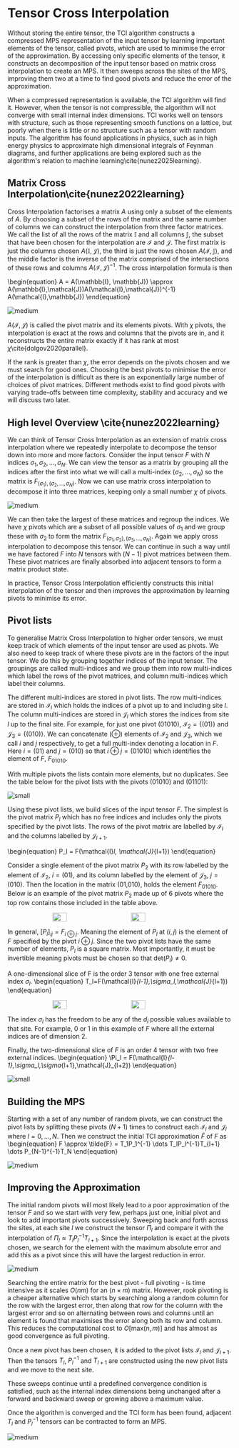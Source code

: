 # Tensor Cross Interpolation


Without storing the entire tensor, the TCI algorithm constructs a compressed MPS representation of the input tensor by learning important elements of the tensor, called pivots, which are used to minimise the error of the approximation. By accessing only specific elements of the tensor, it constructs an decomposition of the input tensor based on matrix cross interpolation to create an MPS. It then sweeps across the sites of the MPS, improving them two at a time to find good pivots and reduce the error of the approximation. 

When a compressed representation is available, the TCI algorithm will find it. However, when the tensor is not compressible, the algorithm will not converge with small internal index dimensions. TCI works well on tensors with structure, such as those representing smooth functions on a lattice, but poorly when there is little or no structure such as a tensor with random inputs. The algorithm has found applications in physics, such as in high energy physics to approximate high dimensional integrals of Feynman diagrams, and further applications are being explored such as the algorithm's relation to machine learning\cite{nunez2025learning}.

## Matrix Cross Interpolation\cite{nunez2022learning}

Cross Interpolation factorises a matrix $A$ using only a subset of the elements of $A$. By choosing a subset of the rows of the matrix and the same number of columns we can construct the interpolation from three factor matrices. We call the list of all the rows of the matrix $\mathbb{I}$ and all columns $\mathbb{J}$, the subset that have been chosen for the interpolation are $\mathcal{I}$ and $\mathcal{J}$. The first matrix is just the columns chosen $A(\mathbb{I}, \mathcal{J})$, the third is just the rows chosen $A(\mathcal{I}, \mathbb{J})$, and the middle factor is the inverse of the matrix comprised of the intersections of these rows and columns $A(\mathcal{I}, \mathcal{J})^{-1}$. The cross interpolation formula is then


\begin{equation}
    A = A(\mathbb{I}, \mathbb{J}) \approx A(\mathbb{I},\mathcal{J})A(\mathcal{I},\mathcal{J})^{-1} A(\mathcal{I},\mathbb{J})
\end{equation}


![medium](Matrix_Cross_Interpolation.png)


$A(\mathcal{I},\mathcal{J})$ is called the pivot matrix and its elements pivots. With $\chi$ pivots, the interpolation is exact at the rows and columns that the pivots are in, and it reconstructs the entire matrix exactly if it has rank at most $\chi$\cite{dolgov2020parallel}.

If the rank is greater than $\chi$, the error depends on the pivots chosen and we must search for good ones. Choosing the best pivots to minimise the error of the interpolation is difficult as there is an exponentially large number of choices of pivot matrices. Different methods exist to find good pivots with varying trade-offs between time complexity, stability and accuracy and we will discuss two later.

## High level Overview \cite{nunez2022learning}

We can think of Tensor Cross Interpolation as an extension of matrix cross interpolation where we repeatedly interpolate to decompose the tensor down into more and more factors. Consider the input tensor $F$ with $N$ indices $\sigma_1,\sigma_2,\dots ,\sigma_N$. We can view the tensor as a matrix by grouping all the indices after the first into what we will call a multi-index $(\sigma_2,\dots,\sigma_N)$ so the matrix is $F_{(\sigma_1),(\sigma_2,\dots ,\sigma_N)}$. Now we can use matrix cross interpolation to decompose it into three matrices, keeping only a small number $\chi$ of pivots.


![medium](TCI_Intuition.png)

We can then take the largest of these matrices and regroup the indices. We have $\chi$ pivots which are a subset of all possible values of $\sigma_1$ and we group these with $\sigma_2$ to form the matrix $F_{(\sigma_1,\sigma_2),(\sigma_3,\dots ,\sigma_N)}$. Again we apply cross interpolation to decompose this tensor. We can continue in such a way until we have factored $F$ into $N$ tensors with $(N-1)$ pivot matrices between them. These pivot matrices are finally absorbed into adjacent tensors to form a matrix product state.

In practice, Tensor Cross Interpolation efficiently constructs this initial interpolation of the tensor and then improves the approximation by learning pivots to minimise its error.

## Pivot lists

To generalise Matrix Cross Interpolation to higher order tensors, we must keep track of which elements of the input tensor are used as pivots. We also need to keep track of where these pivots are in the factors of the input tensor. We do this by grouping together indices of the input tensor. The groupings are called multi-indices and we group them into row multi-indices which label the rows of the pivot matrices, and column multi-indices which label their columns.

The different multi-indices are stored in pivot lists. The row multi-indices are stored in $\mathcal{I}_l$ which holds the indices of a pivot up to and including site $l$. The column multi-indices are stored in $\mathcal{J}_l$ which stores the indices from site $l$ up to the final site. For example, for just one pivot (01010), $\mathcal{I}_2=\{(01)\}$ and $\mathcal{J}_3=\{(010)\}$. We can concatenate ($\oplus$) elements of $\mathcal{I}_2$ and $\mathcal{J}_3$, which we call $i$ and $j$ respectively, to get a full multi-index denoting a location in $F$. Here $i=(01)$ and $j=(010)$ so that $i\oplus j =(01010)$ which identifies the element of $F$, $F_{01010}$.

With multiple pivots the lists contain more elements, but no duplicates. See the table below for the pivot lists with the pivots (01010) and (01101):

![small](Pivot_List_Table.png)

Using these pivot lists, we build slices of the input tensor $F$. The simplest is the pivot matrix $P_l$ which has no free indices and includes only the pivots specified by the pivot lists. The rows of the pivot matrix are labelled by $\mathcal{I}_l$ and the columns labelled by $\mathcal{J}_{l+1}$.

\begin{equation}
    P_l = F(\mathcal{I}_l, \mathcal{J}_{l+1})
\end{equation}

Consider a single element of the pivot matrix $P_2$ with its row labelled by the element of $\mathcal{I}_2$, $i=(01)$, and its column labelled by the element of $\mathcal{J}_{3}$, $j=(010)$. Then the location in the matrix (01,010), holds the element $F_{01010}$. Below is an example of the pivot matrix $P_2$ made up of 6 pivots where the top row contains those included in the table above. 

<div style="display: flex; justify-content: center; gap: 50px; align-items: center;">
  <img src="Pivot_Matrix.png" style="width: 25%; height: auto;">
  <img src="P2.png" style="width: 25%; height: auto;">
</div>

In general, $[P_l]_{ij} = F_{i\oplus j}$. Meaning the element of $P_l$ at $(i,j)$ is the element of $F$ specified by the pivot $i \oplus j$. Since the two pivot lists have the same number of elements, $P_l$ is a square matrix. Most importantly, it must be invertible meaning pivots must be chosen so that $\text{det}(P_l) \neq 0$.

A one-dimensional slice of F is the order 3 tensor with one free external index $\sigma_l$.
\begin{equation}
    T_l=F(\mathcal{I}_{l-1},\sigma_l,\mathcal{J}_{l+1})
\end{equation}

<div style="display: flex; justify-content: center; gap: 50px; align-items: center;">
  <img src="1D_Slice.png" style="width: 25%; height: auto;">
  <img src="T2.png" style="width: 25%; height: auto;">
</div>


The index $\sigma_l$ has the freedom to be any of the $d_l$ possible values available to that site. For example, 0 or 1 in this example of $F$ where all the external indices are of dimension 2.


Finally, the two-dimensional slice of $F$ is an order 4 tensor with two free external indices.
\begin{equation}
    \Pi_l = F(\mathcal{I}_{l-1},\sigma_l,\sigma_{l+1},\mathcal{J}_{l+2})
\end{equation}

![small](2D_Slice.png)

## Building the MPS

Starting with a set of any number of random pivots, we can construct the pivot lists by splitting these pivots $(N+1)$ times to construct each $\mathcal{I}_l$ and $\mathcal{J}_l$ where $l=0,...,N$. Then we construct the initial TCI approximation $\tilde{F}$ of $F$ as 
\begin{equation}
    F \approx \tilde{F} = T_1P_1^{-1} \dots T_lP_l^{-1}T_{l+1} \dots P_{N-1}^{-1}T_N
\end{equation}

![medium](TCI_form.png)

## Improving the Approximation

The initial random pivots will most likely lead to a poor approximation of the tensor $F$ and so we start with very few, perhaps just one, initial pivot and look to add important pivots successively. Sweeping back and forth across the sites, at each site $l$ we construct the tensor $\Pi_l$ and compare it with the interpolation of $\Pi_l \approx T_lP_l^{-1}T_{l+1}$. Since the interpolation is exact at the pivots chosen, we search for the element with the maximum absolute error and add this as a pivot since this will have the largest reduction in error. 

![medium](Pi_approx.png)

Searching the entire matrix for the best pivot - full pivoting - is time intensive as it scales $O(nm)$ for an $(n\times m)$ matrix. However, rook pivoting is a cheaper alternative which starts by searching along a random column for the row with the largest error, then along that row for the column with the largest error and so on alternating between rows and columns until an element is found that maximises the error along both its row and column. This reduces the computational cost to $O[\text{max}(n,m)]$ and has almost as good convergence as full pivoting.

Once a new pivot has been chosen, it is added to the pivot lists $\mathcal{I}_l$ and $\mathcal{J}_{l+1}$. Then the tensors $T_l$, $P_l^{-1}$ and $T_{l+1}$ are constructed using the new pivot lists and we move to the next site.

These sweeps continue until a predefined convergence condition is satisfied, such as the internal index dimensions being unchanged after a forward and backward sweep or growing above a maximum value.

Once the algorithm is converged and the TCI form has been found, adjacent $T_l$ and $P_l^{-1}$ tensors can be contracted to form an MPS.

![medium](TCI_form_to_MPS.png)

<!--
## Topics that could be discussed

 Nesting conditions
 Quantics
 Alternative factorisations - prrLU
 Suggesting pivots
 Error estimates
 More on applications (In intro)
 More on which functions/tensors TCI works well on

-->
